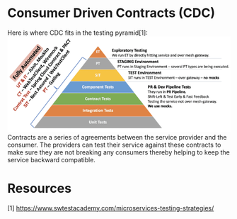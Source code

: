 # Consumer Driven Contracts (CDC)
Here is where CDC fits in the testing pyramid[1]:
![Complex testing Pyramid](../images/testing/testing-complex-pyramid.PNG)
Contracts are a series of agreements between the service provider and the consumer. The providers can test their service against these contracts to make sure they are not breaking any consumers thereby helping to keep the service backward compatible.
# Resources
[1] https://www.swtestacademy.com/microservices-testing-strategies/